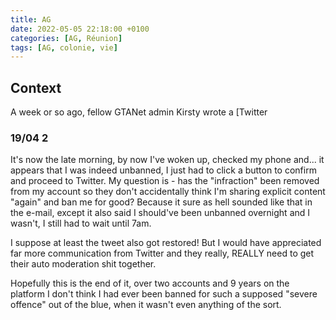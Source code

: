 ```yaml
---
title: AG
date: 2022-05-05 22:18:00 +0100
categories: [AG, Réunion]
tags: [AG, colonie, vie]
---
```


## Context
A week or so ago, fellow GTANet admin Kirsty wrote a [Twitter 

### 19/04 2

It's now the late morning, by now I've woken up, checked my phone and... it appears that I was indeed unbanned, I just had to click a button to confirm and proceed to Twitter. My question is - has the "infraction" been removed from my account so they don't accidentally think I'm sharing explicit content "again" and ban me for good? Because it sure as hell sounded like that in the e-mail, except it also said I should've been unbanned overnight and I wasn't, I still had to wait until 7am.

I suppose at least the tweet also got restored! But I would have appreciated far more communication from Twitter and they really, REALLY need to get their auto moderation shit together.

Hopefully this is the end of it, over two accounts and 9 years on the platform I don't think I had ever been banned for such a supposed "severe offence" out of the blue, when it wasn't even anything of the sort.
